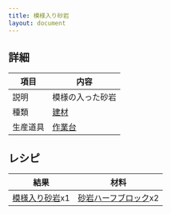 ```yaml
---
title: 模様入り砂岩
layout: document
---
```

## 詳細

|項目|内容|
|---|---|
|説明|模様の入った砂岩|
|種類|[建材](建材)|
|生産道具|[作業台](作業台)|

## レシピ

|結果|材料|
|---|---|
|[模様入り砂岩](模様入り砂岩)x1|[砂岩ハーフブロック](砂岩ハーフブロック)x2|
